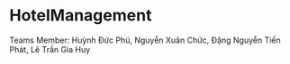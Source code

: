 # HotelManagement
Teams Member: Huỳnh Đức Phú, Nguyễn Xuân Chức, Đặng Nguyễn Tiến Phát, Lê Trần Gia Huy
